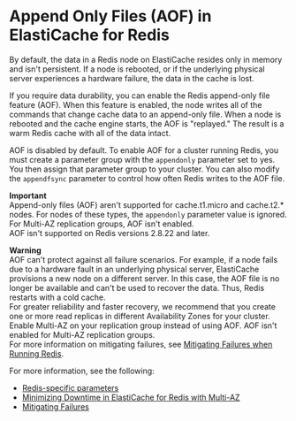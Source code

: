 # Append Only Files \(AOF\) in ElastiCache for Redis<a name="RedisAOF"></a>

By default, the data in a Redis node on ElastiCache resides only in memory and isn't persistent\. If a node is rebooted, or if the underlying physical server experiences a hardware failure, the data in the cache is lost\.

If you require data durability, you can enable the Redis append\-only file feature \(AOF\)\. When this feature is enabled, the node writes all of the commands that change cache data to an append\-only file\. When a node is rebooted and the cache engine starts, the AOF is "replayed\." The result is a warm Redis cache with all of the data intact\.

AOF is disabled by default\. To enable AOF for a cluster running Redis, you must create a parameter group with the `appendonly` parameter set to yes\. You then assign that parameter group to your cluster\. You can also modify the `appendfsync` parameter to control how often Redis writes to the AOF file\.

**Important**  
Append\-only files \(AOF\) aren't supported for cache\.t1\.micro and cache\.t2\.\* nodes\. For nodes of these types, the `appendonly` parameter value is ignored\.  
For Multi\-AZ replication groups, AOF isn't enabled\.  
AOF isn't supported on Redis versions 2\.8\.22 and later\.

**Warning**  
AOF can't protect against all failure scenarios\. For example, if a node fails due to a hardware fault in an underlying physical server, ElastiCache provisions a new node on a different server\. In this case, the AOF file is no longer be available and can't be used to recover the data\. Thus, Redis restarts with a cold cache\.  
For greater reliability and faster recovery, we recommend that you create one or more read replicas in different Availability Zones for your cluster\. Enable Multi\-AZ on your replication group instead of using AOF\. AOF isn't enabled for Multi\-AZ replication groups\.  
For more information on mitigating failures, see [Mitigating Failures when Running Redis](FaultTolerance.md#FaultTolerance.Redis)\.

For more information, see the following:
+ [Redis\-specific parameters](ParameterGroups.Redis.md)
+ [Minimizing Downtime in ElastiCache for Redis with Multi\-AZ](AutoFailover.md)
+ [Mitigating Failures](FaultTolerance.md)